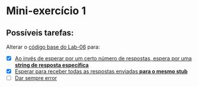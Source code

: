 # Mini-exercício 1

## Possíveis tarefas:

Alterar o [código base do Lab-06](../lab-06-rpc-async/example_grpc-async/) para:
- [X] [Ao invés de esperar por um certo número de respostas, espera por uma **string de resposta específica**](./exercise_grpc-async-string/)
- [X] [Esperar para receber todas as respostas enviadas **para o mesmo stub**](./exercise_grpc-async-same_stub/)
- [ ] [Dar sempre error](./example_grpc-async-error/)